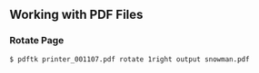 ## Working with PDF Files

### Rotate Page

    $ pdftk printer_001107.pdf rotate 1right output snowman.pdf

